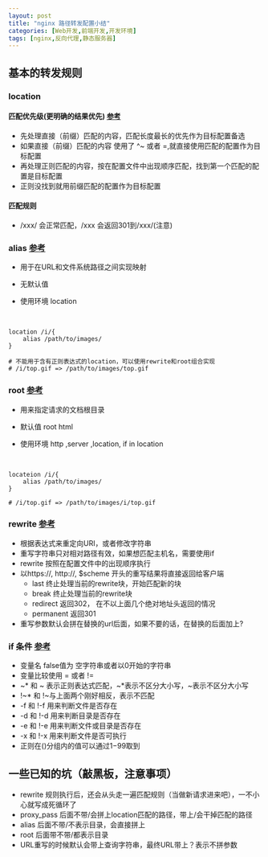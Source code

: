 ```yaml
---
layout: post
title: "nginx 路径转发配置小结"
categories: [Web开发,前端开发,开发环境]
tags: [nginx,反向代理,静态服务器]
---
```


## 基本的转发规则
### location 
#### 匹配优先级(更明确的结果优先)  [参考](http://nginx.org/en/docs/http/ngx_http_core_module.html#location)
- 先处理直接（前缀）匹配的内容，匹配长度最长的优先作为目标配置备选
- 如果直接（前缀）匹配的内容 使用了 ^~ 或者 =,就直接使用匹配的配置作为目标配置
- 再处理正则匹配的内容，按在配置文件中出现顺序匹配，找到第一个匹配的配置是目标配置
- 正则没找到就用前缀匹配的配置作为目标配置

#### 匹配规则
- /xxx/ 会正常匹配，/xxx 会返回301到/xxx/(注意)

### alias [参考](http://nginx.org/en/docs/http/ngx_http_core_module.html#alias)
- 用于在URL和文件系统路径之间实现映射

- 无默认值

- 使用环境 location

  ​
```
location /i/{
    alias /path/to/images/
}

# 不能用于含有正则表达式的location，可以使用rewrite和root组合实现
# /i/top.gif => /path/to/images/top.gif

```

### root [参考](http://nginx.org/en/docs/http/ngx_http_core_module.html#root)
- 用来指定请求的文档根目录

- 默认值 root html

- 使用环境 http ,server ,location, if in location

  ​
```
locateion /i/{
    alias /path/to/images/
}

# /i/top.gif => /path/to/images/i/top.gif

```

### rewrite [参考](http://nginx.org/en/docs/http/ngx_http_rewrite_module.html#rewrite)
- 根据表达式来重定向URI，或者修改字符串
- 重写字符串只对相对路径有效，如果想匹配主机名，需要使用if
- rewrite 按照在配置文件中的出现顺序执行
- 以https://, http://, $scheme 开头的重写结果将直接返回给客户端
    - last 终止处理当前的rewrite块，开始匹配新的块
    - break 终止处理当前的rewrite块
    - redirect 返回302， 在不以上面几个绝对地址头返回的情况
    - permanent 返回301 
 - 重写参数默认会拼在替换的url后面，如果不要的话，在替换的后面加上?   


### if 条件 [参考](http://nginx.org/en/docs/http/ngx_http_rewrite_module.html#if)
- 变量名 false值为 空字符串或者以0开始的字符串
- 变量比较使用 = 或者 !=
- ~* 和 ~ 表示正则表达式匹配，~*表示不区分大小写，~表示不区分大小写
- !~* 和 !~与上面两个刚好相反，表示不匹配
- -f 和 !-f 用来判断文件是否存在
- -d 和 !-d 用来判断目录是否存在
- -e 和 !-e 用来判断文件或目录是否存在
- -x 和 !-x 用来判断文件是否可执行
- 正则在()分组内的值可以通过$1-$99取到


## 一些已知的坑（敲黑板，注意事项）
- rewrite 规则执行后，还会从头走一遍匹配规则（当做新请求进来吧），一不小心就写成死循环了
- proxy_pass 后面不带/会拼上location匹配的路径，带上/会干掉匹配的路径
- alias 后面不带/不表示目录，会直接拼上
- root 后面带不带/都表示目录
- URL重写的时候默认会带上查询字符串，最终URL带上？表示不拼参数 